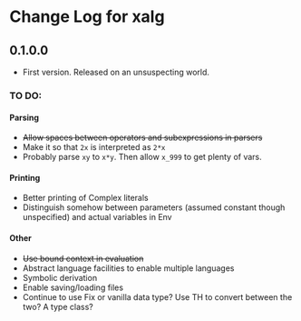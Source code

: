 # Change Log for xalg

## 0.1.0.0

* First version. Released on an unsuspecting world.

### TO DO:



#### Parsing

* ~~Allow spaces between operators and subexpressions in parsers~~
* Make it so that `2x` is interpreted as `2*x`
* Probably parse `xy` to `x*y`. Then allow `x_999` to get plenty of vars.

#### Printing

* Better printing of Complex literals
* Distinguish somehow between parameters (assumed constant though unspecified) and actual variables in Env

#### Other

* ~~Use bound context in evaluation~~
* Abstract language facilities to enable multiple languages
* Symbolic derivation
* Enable saving/loading files
* Continue to use Fix or vanilla data type? Use TH to convert between the two? A type class?
